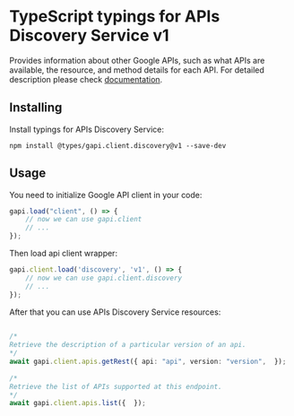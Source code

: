 # TypeScript typings for APIs Discovery Service v1
Provides information about other Google APIs, such as what APIs are available, the resource, and method details for each API.
For detailed description please check [documentation](https://developers.google.com/discovery/).

## Installing

Install typings for APIs Discovery Service:
```
npm install @types/gapi.client.discovery@v1 --save-dev
```

## Usage

You need to initialize Google API client in your code:
```typescript
gapi.load("client", () => { 
    // now we can use gapi.client
    // ... 
});
```

Then load api client wrapper:
```typescript
gapi.client.load('discovery', 'v1', () => {
    // now we can use gapi.client.discovery
    // ... 
});
```



After that you can use APIs Discovery Service resources:

```typescript 
    
/* 
Retrieve the description of a particular version of an api.  
*/
await gapi.client.apis.getRest({ api: "api", version: "version",  }); 
    
/* 
Retrieve the list of APIs supported at this endpoint.  
*/
await gapi.client.apis.list({  });
```